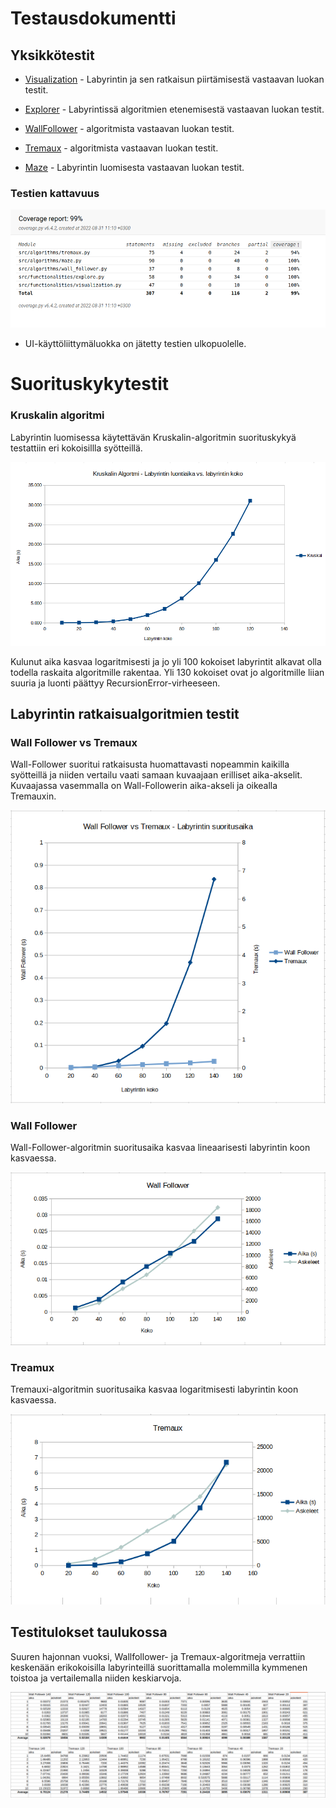# Testausdokumentti


## Yksikkötestit

- [Visualization](https://github.com/JanneKarki/Algoritmien-vertailu-sovellus/blob/master/src/tests/visualization_test.py) - Labyrintin ja sen ratkaisun piirtämisestä vastaavan luokan testit.

- [Explorer](https://github.com/JanneKarki/Algoritmien-vertailu-sovellus/blob/master/src/tests/explore_test.py) - Labyrintissä algoritmien etenemisestä vastaavan luokan testit.

- [WallFollower](https://github.com/JanneKarki/Algoritmien-vertailu-sovellus/blob/master/src/tests/wall_follower_test.py) - algoritmista vastaavan luokan testit.

- [Tremaux](https://github.com/JanneKarki/Algoritmien-vertailu-sovellus/blob/master/src/tests/tremaux_test.py) - algoritmista vastaavan luokan testit.

- [Maze](https://github.com/JanneKarki/Algoritmien-vertailu-sovellus/blob/master/src/tests/maze_test.py) - Labyrintin luomisesta vastaavan luokan testit.

### Testien kattavuus

![](./pictures/test_pictures/coverage_5.png)

- UI-käyttöliittymäluokka on jätetty testien ulkopuolelle.




# Suorituskykytestit

### Kruskalin algoritmi

Labyrintin luomisessa käytettävän Kruskalin-algoritmin suorituskykyä testattiin eri kokoisillla syötteillä.

![](./pictures/kruskal_aika.png)

Kulunut aika kasvaa logaritmisesti ja jo yli 100 kokoiset labyrintit alkavat olla todella raskaita algoritmille rakentaa. Yli 130 kokoiset ovat jo algoritmille liian suuria ja luonti päättyy RecursionError-virheeseen.

## Labyrintin ratkaisualgoritmien testit

### Wall Follower vs Tremaux

Wall-Follower suoritui ratkaisusta huomattavasti nopeammin kaikilla syötteillä ja niiden vertailu vaati samaan kuvaajaan erilliset aika-akselit. Kuvaajassa vasemmalla on Wall-Followerin aika-akseli ja oikealla Tremauxin.

![](./pictures/test_pictures/versus_chart.png)




### Wall Follower

Wall-Follower-algoritmin suoritusaika kasvaa lineaarisesti labyrintin koon kasvaessa.

![](./pictures/test_pictures/wall_follower_chart.png)





### Treamux
Tremauxi-algoritmin suoritusaika kasvaa logaritmisesti labyrintin koon kasvaessa.

![](./pictures/test_pictures/tremaux_chart.png)





## Testitulokset taulukossa

Suuren hajonnan vuoksi, Wallfollower- ja Tremaux-algoritmeja verrattiin keskenään erikokoisilla labyrinteillä suorittamalla molemmilla kymmenen toistoa ja vertailemalla niiden keskiarvoja. 


![](./pictures/test_pictures/result_chart.png)
